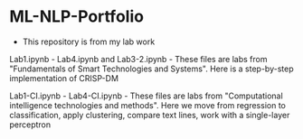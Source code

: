 # ML-NLP-Portfolio
* This repository is from my lab work

Lab1.ipynb - Lab4.ipynb and Lab3-2.ipynb - These files are labs from "Fundamentals of Smart Technologies and Systems".
Here is a step-by-step implementation of CRISP-DM

Lab1-CI.ipynb - Lab4-CI.ipynb - These files are labs from "Computational intelligence technologies and methods". Here we move from regression to classification, apply clustering, compare text lines, work with a single-layer perceptron
